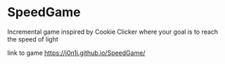 # SpeedGame
Incremental game inspired by Cookie Clicker where your goal is to reach the speed of light

link to game https://j0n1i.github.io/SpeedGame/
